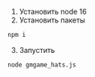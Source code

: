 1. Установить node 16
2. Установить пакеты

```bash
npm i
```

3. Запустить

```bash
node gmgame_hats.js
```
